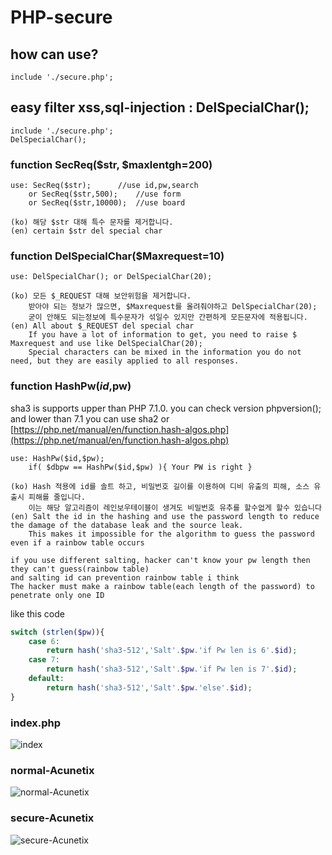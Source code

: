 # PHP-secure

## how can use?
	include './secure.php';


## easy filter xss,sql-injection : DelSpecialChar();
	include './secure.php';
	DelSpecialChar();


### function SecReq($str, $maxlentgh=200)
	use: SecReq($str);		//use id,pw,search
		or SecReq($str,500);	//use form
		or SecReq($str,10000);	//use board
		
	(ko) 해당 $str 대해 특수 문자를 제거합니다.
	(en) certain $str del special char

### function DelSpecialChar($Maxrequest=10)
	use: DelSpecialChar(); or DelSpecialChar(20);
	
	(ko) 모든 $_REQUEST 대해 보안위험을 제거합니다.
		받아야 되는 정보가 많으면, $Maxrequest를 올려줘야하고 DelSpecialChar(20);
		굳이 안해도 되는정보에 특수문자가 섞일수 있지만 간편하게 모든문자에 적용됩니다.
	(en) All about $_REQUEST del special char
		If you have a lot of information to get, you need to raise $ Maxrequest and use like DelSpecialChar(20);
		Special characters can be mixed in the information you do not need, but they are easily applied to all responses.


### function HashPw($id,$pw)
sha3 is supports upper than PHP 7.1.0. you can check version phpversion();
and lower than 7.1 you can use sha2 or [https://php.net/manual/en/function.hash-algos.php](https://php.net/manual/en/function.hash-algos.php)

	use: HashPw($id,$pw);
		if( $dbpw == HashPw($id,$pw) ){ Your PW is right }
		
	(ko) Hash 적용에 id를 솔트 하고, 비밀번호 길이를 이용하여 디비 유출의 피해, 소스 유출시 피해를 줄입니다.
		이는 해당 알고리즘이 레인보우테이블이 생겨도 비밀번호 유추를 할수없게 할수 있습니다
	(en) Salt the id in the hashing and use the password length to reduce the damage of the database leak and the source leak.
		This makes it impossible for the algorithm to guess the password even if a rainbow table occurs
	
	if you use different salting, hacker can't know your pw length then they can't guess(rainbow table)
	and salting id can prevention rainbow table i think
	The hacker must make a rainbow table(each length of the password) to penetrate only one ID
	
like this code
```php
switch (strlen($pw)){
	case 6:
		return hash('sha3-512','Salt'.$pw.'if Pw len is 6'.$id);
	case 7:
		return hash('sha3-512','Salt'.$pw.'if Pw len is 7'.$id);
	default:
		return hash('sha3-512','Salt'.$pw.'else'.$id);
}
```

### index.php
![index](https://raw.githubusercontent.com/hi098123/PHP-secure/master/index.png)


### normal-Acunetix
![normal-Acunetix](https://raw.githubusercontent.com/hi098123/PHP-secure/master/normal.png)

### secure-Acunetix
![secure-Acunetix](https://raw.githubusercontent.com/hi098123/PHP-secure/master/secure.png)
